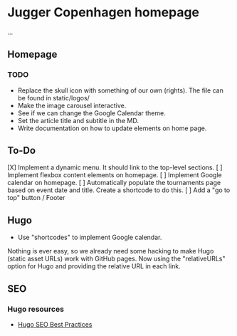 # Jugger Copenhagen homepage

...

## Homepage

### TODO

- Replace the skull icon with something of our own (rights). The file can be found in static/logos/
- Make the image carousel interactive.
- See if we can change the Google Calendar theme.
- Set the article title and subtitle in the MD.
- Write documentation on how to update elements on home page.

## To-Do

[X] Implement a dynamic menu. It should link to the top-level sections.
[ ] Implement flexbox content elements on homepage.
[ ] Implement Google calendar on homepage.
[ ] Automatically populate the tournaments page based on event date and title. Create a shortcode to do this.
[ ] Add a "go to top" button / Footer
 
## Hugo

- Use "shortcodes" to implement Google calendar.

Nothing is ever easy, so we already need some hacking to make Hugo (static asset URLs) work with GitHub pages. Now using the "relativeURLs" option for Hugo and providing the relative URL in each link.

## SEO

### Hugo resources

- [Hugo SEO Best Practices](https://cloudcannon.com/tutorials/hugo-seo-best-practices/)
